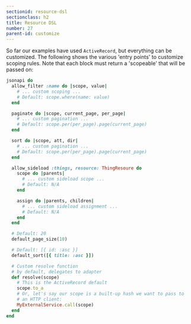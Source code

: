 ```yaml
---
sectionid: resource-dsl
sectionclass: h2
title: Resource DSL
number: 27
parent-id: customize
---
```


So far our examples have used `ActiveRecord`, but everything can be customized. The
following shows the various 'entry points' to customize scoping rules.
Note that each block must return a 'scopeable' that will be passed on:

```ruby
jsonapi do
  allow_filter :name do |scope, value|
    # ... custom scoping ...
    # Default: scope.where(name: value)
  end

  paginate do |scope, current_page, per_page|
    # ... custom pagination ...
    # Default: scope.per(per_page).page(current_page)
  end

  sort do |scope, att, dir|
    # ... custom pagination ...
    # Default: scope.per(per_page).page(current_page)
  end

  allow_sideload :things, resource: ThingResoure do
    scope do |parents|
      # ... custom sideload scope ...
      # Default: N/A
    end

    assign do |parents, children|
      # ... custom sideload assignment ...
      # Default: N/A
    end
  end

  # Default: 20
  default_page_size(10)

  # Default: [{ id: :asc }]
  default_sort([{ title: :asc }])

  # Custom resolve function
  # by default, delegates to adapter
  def resolve(scope)
    # This is the ActiveRecord default
    scope.to_a
    # Or, let's say our scope is a built-up hash we want to pass to
    # an HTTP client:
    MyExternalService.call(scope)
  end
end
```
